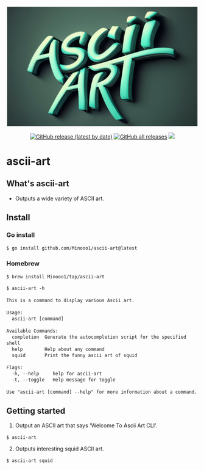<p align="center">
  <img src="./assets/readme_logo.jpeg" width="500"/>
</p>

<p align='center'>
  <a href="https://github.com/Minooo1/ascii-art/releases/latest"><img alt="GitHub release (latest by date)" src="https://img.shields.io/github/v/release/Minooo1/ascii-art?style=flat"></a>
  <a href="https://github.com/Minooo1/ascii-art/releases/latest"><img alt="GitHub all releases" src="https://img.shields.io/github/downloads/Minooo1/ascii-arti/total?style=flat"></a>
  <a href="./LICENSE"><img src="https://img.shields.io/github/license/Minooo1/ascii-art?style=flat" /></a>
</p>

# ascii-art

## What's ascii-art

- Outputs a wide variety of ASCII art.

## Install

### Go install

```
$ go install github.com/Minooo1/ascii-art@latest
```

### Homebrew

```
$ brew install Minooo1/tap/ascii-art
```

```
$ ascii-art -h

This is a command to display various Ascii art.

Usage:
  ascii-art [command]

Available Commands:
  completion  Generate the autocompletion script for the specified shell
  help        Help about any command
  squid       Print the funny ascii art of squid

Flags:
  -h, --help     help for ascii-art
  -t, --toggle   Help message for toggle

Use "ascii-art [command] --help" for more information about a command.
```

## Getting started

1. Output an ASCII art that says 'Welcome To Ascii Art CLI'.

```
$ ascii-art
```

2. Outputs interesting squid ASCII art.

```
$ ascii-art squid
```
